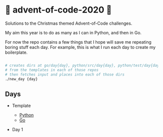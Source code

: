 # 🎄 advent-of-code-2020 🎄

Solutions to the Christmas themed Advent-of-Code challenges. 

My aim this year is to do as many as I can in Python, and then in Go. 

For now the repo contains a few things that I hope will save me repeating boring stuff each day.
For example, this is what I run each day to create my boilerplate. 

```bash

# creates dirs at go/day{day}, python/src/day{day}, python/test/day{day}
# from the templates in each of those repos
# then fetches input and places into each of those dirs
./new_day {day}

```

## Days 

- Template

    - [Python](python/src/template)
    - [Go](go/template)

- Day 1